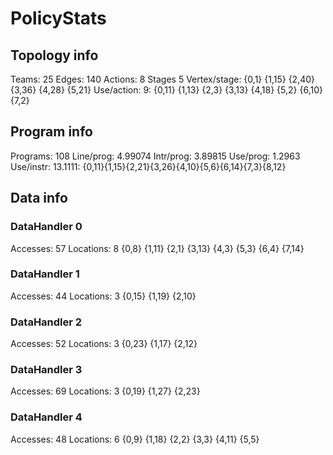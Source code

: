 # PolicyStats
## Topology info
Teams:		25
Edges:		140
Actions:	8
Stages		5
Vertex/stage:	{0,1} {1,15} {2,40} {3,36} {4,28} {5,21} 
Use/action:	9: {0,11} {1,13} {2,3} {3,13} {4,18} {5,2} {6,10} {7,2} 

## Program info
Programs:	108
Line/prog:	4.99074
Intr/prog:	3.89815
Use/prog:	1.2963
Use/instr:	13.1111: {0,11}{1,15}{2,21}{3,26}{4,10}{5,6}{6,14}{7,3}{8,12}

## Data info

### DataHandler 0
Accesses:	57
Locations:	8
{0,8} {1,11} {2,1} {3,13} {4,3} {5,3} {6,4} {7,14} 

### DataHandler 1
Accesses:	44
Locations:	3
{0,15} {1,19} {2,10} 

### DataHandler 2
Accesses:	52
Locations:	3
{0,23} {1,17} {2,12} 

### DataHandler 3
Accesses:	69
Locations:	3
{0,19} {1,27} {2,23} 

### DataHandler 4
Accesses:	48
Locations:	6
{0,9} {1,18} {2,2} {3,3} {4,11} {5,5} 